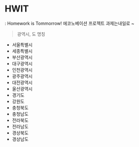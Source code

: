 # HWIT
: Homework is Tommorrow!
에코노베이션 프로젝트 과제는내일로 ~



> 광역시, 도 명칭

- 서울특별시
- 세종특별시
- 부산광역시
- 대구광역시
- 인천광역시
- 광주광역시
- 대전광역시
- 울산광역시
- 경기도
- 강원도
- 충청북도
- 충청남도
- 전라북도
- 전라남도
- 경상북도
- 경상남도

